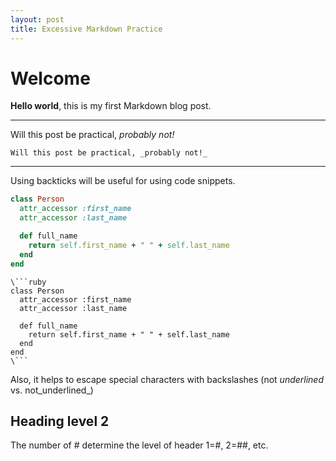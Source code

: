 ```yaml
---
layout: post
title: Excessive Markdown Practice
---
```


# Welcome

**Hello world**, this is my first Markdown blog post.

---

Will this post be practical, _probably not!_

```
Will this post be practical, _probably not!_
```

---

Using backticks will be useful for using code snippets.

```ruby
class Person
  attr_accessor :first_name
  attr_accessor :last_name

  def full_name
    return self.first_name + " " + self.last_name
  end
end
```

```
\```ruby
class Person
  attr_accessor :first_name
  attr_accessor :last_name

  def full_name
    return self.first_name + " " + self.last_name
  end
end
\```
```
Also, it helps to escape special characters with backslashes (not _underlined_ vs. not\_underlined\_)

## Heading level 2
The number of # determine the level of header 1=#, 2=##, etc.
